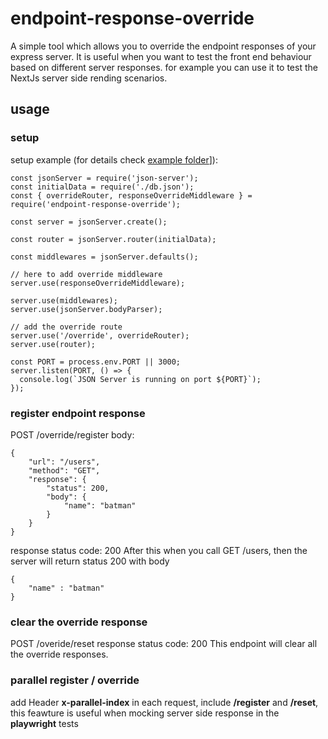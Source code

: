 # endpoint-response-override
A simple tool which allows you to override the endpoint responses of your express server.
It is useful when you want to test the front end behaviour based on different server responses. for example you can use it to test the NextJs server side rending scenarios.

## usage 
### setup
setup example (for details check [example folder](example/server.js)]):
```
const jsonServer = require('json-server');
const initialData = require('./db.json');
const { overrideRouter, responseOverrideMiddleware } = require('endpoint-response-override');

const server = jsonServer.create();

const router = jsonServer.router(initialData);

const middlewares = jsonServer.defaults();

// here to add override middleware
server.use(responseOverrideMiddleware);

server.use(middlewares);
server.use(jsonServer.bodyParser);

// add the override route
server.use('/override', overrideRouter);
server.use(router);

const PORT = process.env.PORT || 3000;
server.listen(PORT, () => {
  console.log(`JSON Server is running on port ${PORT}`);
});
```
### register endpoint response
POST /override/register
body: 
```
{
    "url": "/users",
    "method": "GET",
    "response": {
        "status": 200,
        "body": {
            "name": "batman"
        }
    }
}
```
response status code: 200
After this when you call GET /users, then the server will return status 200 with body
```
{
    "name" : "batman"
}
```

### clear the override response
POST /overide/reset
response status code: 200
This endpoint will clear all the override responses.

### parallel register / override
add Header **x-parallel-index** in each request, include **/register** and **/reset**, this feawture is useful when mocking server side response in the **playwright** tests
